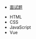- [面试题](/Interview/interview.md)

  <!-- - [HTML](/Interview/HTML/html)
  - [CSS](/guide)
  - [JavaScript](/HTML/html)
  - [Vue](/HTML/html) -->

<!-- - 导航 2
  - [home 2](/zh-cn/)
  - [guide 2](/zh-cn/guide) -->

- HTML
- CSS
- JavaScript
- Vue
